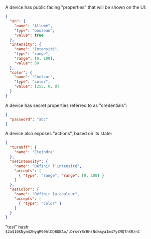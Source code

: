 A device has public facing "properties" that will be shown on the UI:

```json
{
  "on": {
    "name": "Allumé",
    "type": "boolean",
    "value": true
  },
  "intensity": {
    "name": "Intensité",
    "type": "range",
    "range": [0, 100],
    "value": 50
  },
  "color": {
    "name": "Couleur",
    "type": "color",
    "value": [255, 0, 0]
  }
}
```

A device has secret properties referred to as "credentials":

```json
{
  "password": "abc"
}
```

A device also exposes "actions", based on its state:

```json
{
  "turnOff": {
    "name": "Éteindre"
  },
  "setIntensity": {
    "name": "Définir l'intensité",
    "accepts": [
      { "type": "range", "range": [0, 100] }
    ]
  },
  "setColor": {
    "name": "Définir la couleur",
    "accepts": [
      { "type": "color" }
    ]
  }
}
```

"test" hash: `$2a$10$Nym42HyqR99hlDDBQBAo/.DrsvY8rBHsNckmyaIm47yZMQTnXR/nC`
